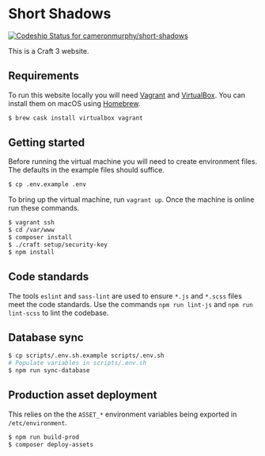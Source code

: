 Short Shadows
===========
[![Codeship Status for cameronmurphy/short-shadows](https://app.codeship.com/projects/77fbcc10-2458-0137-0f16-0e0a32caa97a/status?branch=master)](https://app.codeship.com/projects/330106)

This is a Craft 3 website.

Requirements
------------
To run this website locally you will need [Vagrant](https://vagrantup.com) and [VirtualBox](https://virtualbox.org).
You can install them on macOS using [Homebrew](https://brew.sh).
```bash
$ brew cask install virtualbox vagrant
```

Getting started
---------------
Before running the virtual machine you will need to create environment files. The defaults in the example files should
suffice.
```bash
$ cp .env.example .env
```

To bring up the virtual machine, run `vagrant up`. Once the machine is online run these commands.
```bash
$ vagrant ssh
$ cd /var/www
$ composer install
$ ./craft setup/security-key
$ npm install
```

Code standards
--------------
The tools `eslint` and `sass-lint` are used to ensure `*.js` and `*.scss` files meet the code standards. Use the
commands `npm run lint-js` and `npm run lint-scss` to lint the codebase. 

Database sync
-------------
```bash
$ cp scripts/.env.sh.example scripts/.env.sh
# Populate variables in scripts/.env.sh
$ npm run sync-database
```

Production asset deployment
---------------------------
This relies on the the `ASSET_*` environment variables being exported in `/etc/environment`.
```bash
$ npm run build-prod
$ composer deploy-assets
```
